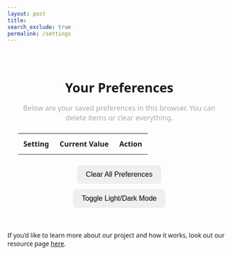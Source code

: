 ```yaml
---
layout: post
title: 
search_exclude: true
permalink: /settings
---
```


<style>
  body {
    font-family: 'Segoe UI', sans-serif;
    padding: 40px 20px;
    transition: background 0.3s, color 0.3s;
  }

  #settings-container {
    max-width: 700px;
    margin: 0 auto;
    padding: 24px;
    border-radius: 18px;
    transition: background 0.3s, box-shadow 0.3s;
  }

  #settings-container h2 {
    text-align: center;
    font-size: 1.8rem;
    margin-bottom: 8px;
  }

  #settings-container p.description {
    text-align: center;
    font-size: 1rem;
    color: #aaaaaa;
    margin-bottom: 24px;
  }

  #storage-table {
    width: 100%;
    border-collapse: collapse;
    margin-bottom: 24px;
  }

  #storage-table th,
  #storage-table td {
    padding: 12px;
    border-bottom: 1px solid #333;
    text-align: left;
    vertical-align: middle;
  }

  #storage-table input {
    padding: 8px;
    width: 100%;
    border-radius: 6px;
    font-size: 0.95rem;
    transition: 0.2s;
  }

  .action-btn {
    padding: 6px 12px;
    border-radius: 6px;
    border: none;
    color: white;
    cursor: pointer;
    font-size: 0.85rem;
    transition: background 0.2s ease;
  }

  .clear-all-btn {
    display: block;
    margin: 12px auto;
    border: none;
    padding: 12px 20px;
    border-radius: 8px;
    font-size: 1rem;
    cursor: pointer;
    transition: background 0.3s ease;
  }

  .no-data {
    text-align: center;
    padding: 20px 0;
    font-style: italic;
  }

  #storage-table tr:hover td {
    background-color: #1e1e1e;
  }

  #storage-table input:focus {
    outline: none;
    border: 1px solid #00c6ff;
  }

  .action-btn::before {
    content: "🗑 ";
  }

  @media (max-width: 600px) {
    #settings-container {
      padding: 16px;
    }

    #storage-table th, #storage-table td {
      font-size: 0.85rem;
    }

    .action-btn, .clear-all-btn {
      width: 100%;
      margin-top: 10px;
    }
  }

  /* DARK MODE */
  body.dark-mode {
    background: #121212;
    color: #e0e0e0;
  }

  .dark-mode #settings-container {
    background: #1a1a1a;
    box-shadow: 0 0 20px rgba(0, 200, 255, 0.15);
  }

  .dark-mode #storage-table th {
    color: #00c6ff;
  }

  .dark-mode #storage-table input {
    background: #222;
    color: #eee;
    border: 1px solid #333;
  }

  .dark-mode .clear-all-btn {
    background: #00c6ff;
    color: white;
  }

  .dark-mode .clear-all-btn:hover {
    background: #009cd3;
  }

  .dark-mode .action-btn {
    background: #ff4081;
  }

  .dark-mode .action-btn:hover {
    background: #e63670;
  }

  .dark-mode .no-data {
    color: #888;
  }

  /* LIGHT MODE */
  body.light-mode {
    background: #f5f5f5;
    color: #222;
  }

  .light-mode #settings-container {
    background: #ffffff;
    box-shadow: 0 0 20px rgba(0, 100, 255, 0.08);
  }

  .light-mode #storage-table th {
    color: #0066cc;
  }

  .light-mode #storage-table input {
    background: #f0f0f0;
    color: #222;
    border: 1px solid #ccc;
  }

  .light-mode .clear-all-btn {
    background: #0066cc;
    color: white;
  }

  .light-mode .clear-all-btn:hover {
    background: #0050a0;
  }

  .light-mode .action-btn {
    background: #ff5c8d;
  }

  .light-mode .action-btn:hover {
    background: #d9446f;
  }

  .light-mode .no-data {
    color: #666;
  }
</style>

<div id="settings-container">
  <h2>Your Preferences</h2>
  <p class="description">Below are your saved preferences in this browser. You can delete items or clear everything.</p>

  <table id="storage-table">
    <thead>
      <tr>
        <th>Setting</th>
        <th>Current Value</th>
        <th>Action</th>
      </tr>
    </thead>
    <tbody></tbody>
  </table>

  <button class="clear-all-btn" onclick="clearAll()">Clear All Preferences</button>
  <button class="clear-all-btn" onclick="toggleTheme()">Toggle Light/Dark Mode</button>
</div>

<script>
  function applyTheme(theme) {
    document.body.classList.remove("light-mode", "dark-mode");
    document.body.classList.add(`${theme}-mode`);
    localStorage.setItem("theme", theme);
    renderStorage(); // Ensure inputs re-render with correct colors
  }

  function toggleTheme() {
    const current = localStorage.getItem("theme") || "dark";
    const newTheme = current === "dark" ? "light" : "dark";
    applyTheme(newTheme);
  }

  function initializeTheme() {
    const saved = localStorage.getItem("theme") || "dark";
    applyTheme(saved);
  }

  function renderStorage() {
    const tbody = document.querySelector("#storage-table tbody");
    tbody.innerHTML = "";

    if (localStorage.length === 0 || (localStorage.length === 1 && localStorage.getItem("theme"))) {
      tbody.innerHTML = `<tr><td colspan="3" class="no-data">No progress made yet :(</td></tr>`;
    }

    for (let i = 0; i < localStorage.length; i++) {
      const key = localStorage.key(i);
      if (key === "theme") continue;

      const value = localStorage.getItem(key);

      const row = document.createElement("tr");
      row.innerHTML = `
        <td>Progress</td>
        <td><input value="${value}" onchange="updateItem('${key}', this.value)"></td>
        <td><button class="action-btn" onclick="deleteItem('${key}')">Delete</button></td>
      `;
      tbody.appendChild(row);
    }

    // Show theme setting separately
    const themeRow = document.createElement("tr");
    const currentTheme = localStorage.getItem("theme") || "dark";
    themeRow.innerHTML = `
      <td>Theme</td>
      <td><input value="${currentTheme}" disabled></td>
      <td><em>Active</em></td>
    `;
    tbody.appendChild(themeRow);
  }

  function updateItem(key, newValue) {
    localStorage.setItem(key, newValue);
  }

  function deleteItem(key) {
    if (confirm(`Are you sure you want to remove "${key}"?`)) {
      localStorage.removeItem(key);
      renderStorage();
    }
  }

  function clearAll() {
    if (confirm("Clear all saved data? This cannot be undone.")) {
      localStorage.clear();
      localStorage.setItem("theme", "dark"); // Reset to dark
      renderStorage();
      applyTheme("dark");
    }
  }

  window.addEventListener("load", () => {
    initializeTheme();
    renderStorage();
  });
</script>


If you'd like to learn more about our project and how it works, look out our resource page [here](https://github.com/Frogpants/Project-Bitshift/issues/3).
